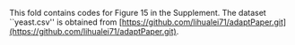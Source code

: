 This fold contains codes for Figure 15 in the Supplement. The dataset ``yeast.csv'' is obtained from [https://github.com/lihualei71/adaptPaper.git](https://github.com/lihualei71/adaptPaper.git).
